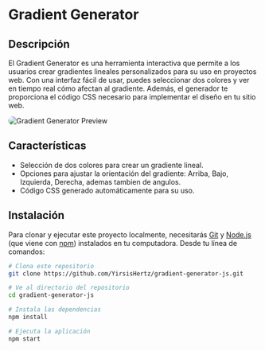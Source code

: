 # Gradient Generator

## Descripción

El Gradient Generator es una herramienta interactiva que permite a los usuarios crear gradientes lineales personalizados para su uso en proyectos web. Con una interfaz fácil de usar, puedes seleccionar dos colores y ver en tiempo real cómo afectan al gradiente. Además, el generador te proporciona el código CSS necesario para implementar el diseño en tu sitio web.

<img src="image.png" alt="Gradient Generator Preview" style="border-radius: 15px;"/>

## Características

- Selección de dos colores para crear un gradiente lineal.
- Opciones para ajustar la orientación del gradiente: Arriba, Bajo, Izquierda, Derecha, ademas tambien de angulos.
- Código CSS generado automáticamente para su uso.

## Instalación

Para clonar y ejecutar este proyecto localmente, necesitarás [Git](https://git-scm.com) y [Node.js](https://nodejs.org/en/download/) (que viene con [npm](http://npmjs.com)) instalados en tu computadora. Desde tu línea de comandos:

```bash
# Clona este repositorio
git clone https://github.com/YirsisHertz/gradient-generator-js.git

# Ve al directorio del repositorio
cd gradient-generator-js

# Instala las dependencias
npm install

# Ejecuta la aplicación
npm start
```
